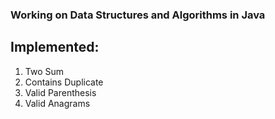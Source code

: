 ### Working on Data Structures and Algorithms in Java


## Implemented:
1. Two Sum
2. Contains Duplicate
3. Valid Parenthesis
4. Valid Anagrams